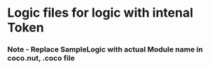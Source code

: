 # Logic files for logic with intenal Token

### Note - Replace SampleLogic with actual Module name in coco.nut, .coco file
